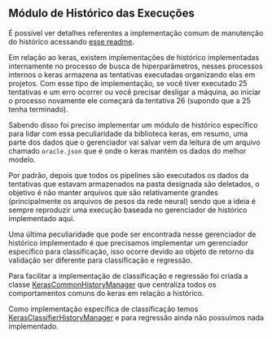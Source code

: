 ## Módulo de Histórico das Execuções

É possível ver detalhes referentes a implementação comum de manutenção do histórico acessando [esse readme]().

Em relação ao keras, existem implementações de histórico implementadas internamente no processo
de busca de hiperparâmetros, nesses processos internos o keras armazena as tentativas executadas
organizando elas em projetos. Com esse tipo de implementação, se você tiver executado 25 tentativas e
um erro ocorrer ou você precisar desligar a máquina, ao iniciar o processo novamente ele começará
da tentativa 26 (supondo que a 25 tenha terminado).

Sabendo disso foi preciso implementar um módulo de histórico específico para lidar com essa peculiaridade
da biblioteca keras, em resumo, uma parte dos dados que o gerenciador vai salvar vem da leitura
de um arquivo chamado ``oracle.json`` que é onde o keras mantém os dados do melhor modelo.

Por padrão, depois que todos os pipelines são executados os dados da tentativas que estavam armazenados
na pasta designada são deletados, o objetivo é não manter arquivos que são relativamente grandes
(principalmente os arquivos de pesos da rede neural) sendo que a ideia é sempre reproduzir uma execução
baseada no gerenciador de histórico implementado aqui.

Uma última peculiaridade que pode ser encontrada nesse gerenciador de histórico implementado é que
precisamos implementar um gerenciador específico para classificação, isso ocorre devido ao objeto
de retorno da validação ser diferente para classificação e regressão.

Para facilitar a implementação de classificação e regressão foi criada a classe [KerasCommonHistoryManager]()
que centraliza todos os comportamentos comuns do keras em relação a histórico.

Como implementação específica de classificação temos [KerasClassifierHistoryManager]() e para regressão
ainda não possuímos nada implementado.